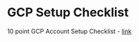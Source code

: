 # GCP Setup Checklist

10 point GCP Account Setup Checklist - [link](https://cloud.google.com/docs/enterprise/setup-checklist)
